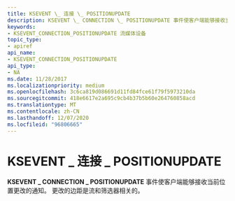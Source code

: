 ```yaml
---
title: KSEVENT \_ 连接 \_ POSITIONUPDATE
description: KSEVENT \_ CONNECTION \_ POSITIONUPDATE 事件使客户端能够接收当前位置更改的通知。 更改的边距是流和筛选器相关的。
keywords:
- KSEVENT_CONNECTION_POSITIONUPDATE 流媒体设备
topic_type:
- apiref
api_name:
- KSEVENT_CONNECTION_POSITIONUPDATE
api_type:
- NA
ms.date: 11/28/2017
ms.localizationpriority: medium
ms.openlocfilehash: 3c6ca819d086691d11fd84fce61f79f5973210da
ms.sourcegitcommit: 418e6617e2a695c9cb4b37b5b60e264760858acd
ms.translationtype: MT
ms.contentlocale: zh-CN
ms.lasthandoff: 12/07/2020
ms.locfileid: "96806665"
---
```

# <a name="ksevent_connection_positionupdate"></a>KSEVENT \_ 连接 \_ POSITIONUPDATE


**KSEVENT \_ CONNECTION \_ POSITIONUPDATE** 事件使客户端能够接收当前位置更改的通知。 更改的边距是流和筛选器相关的。

 

 





